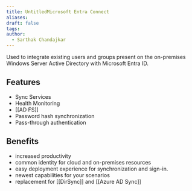 ```yaml
---
title: UntitledMicrosoft Entra Connect
aliases: 
draft: false
tags: 
author:
  - Sarthak Chandajkar
---
```

 
Used to integrate existing users and groups present on the on-premises Windows Server Active Directory with Microsoft Entra ID.


## Features

- Sync Services
- Health Monitoring
- [[AD FS]]
- Password hash synchronization
- Pass-through authentication

## Benefits

- increased productivity
- common identity for cloud and on-premises resources
- easy deployment experience for synchronization and sign-in.
- newest capabilities for your scenarios
- replacement for [[DirSync]] and [[Azure AD Sync]]
